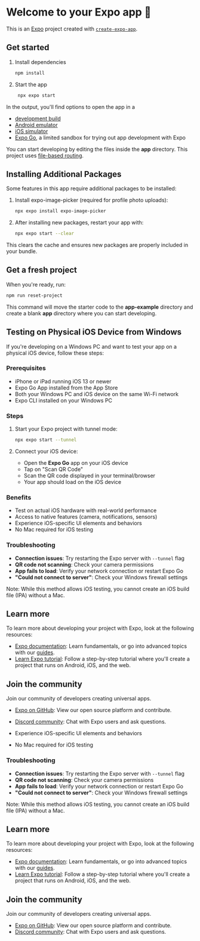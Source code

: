 # Welcome to your Expo app 👋

This is an [Expo](https://expo.dev) project created with [`create-expo-app`](https://www.npmjs.com/package/create-expo-app).

## Get started

1. Install dependencies

   ```bash
   npm install
   ```

2. Start the app

   ```bash
    npx expo start
   ```

In the output, you'll find options to open the app in a

- [development build](https://docs.expo.dev/develop/development-builds/introduction/)
- [Android emulator](https://docs.expo.dev/workflow/android-studio-emulator/)
- [iOS simulator](https://docs.expo.dev/workflow/ios-simulator/)
- [Expo Go](https://expo.dev/go), a limited sandbox for trying out app development with Expo

You can start developing by editing the files inside the **app** directory. This project uses [file-based routing](https://docs.expo.dev/router/introduction).

## Installing Additional Packages

Some features in this app require additional packages to be installed:

1. Install expo-image-picker (required for profile photo uploads):

   ```bash
   npx expo install expo-image-picker
   ```

2. After installing new packages, restart your app with:

   ```bash
   npx expo start --clear
   ```

This clears the cache and ensures new packages are properly included in your bundle.

## Get a fresh project

When you're ready, run:

```bash
npm run reset-project
```

This command will move the starter code to the **app-example** directory and create a blank **app** directory where you can start developing.

## Testing on Physical iOS Device from Windows

If you're developing on a Windows PC and want to test your app on a physical iOS device, follow these steps:

### Prerequisites

- iPhone or iPad running iOS 13 or newer
- Expo Go App installed from the App Store
- Both your Windows PC and iOS device on the same Wi-Fi network
- Expo CLI installed on your Windows PC

### Steps

1. Start your Expo project with tunnel mode:
   ```bash
   npx expo start --tunnel
   ```

2. Connect your iOS device:
   - Open the **Expo Go** app on your iOS device
   - Tap on "Scan QR Code"
   - Scan the QR code displayed in your terminal/browser
   - Your app should load on the iOS device

### Benefits

- Test on actual iOS hardware with real-world performance
- Access to native features (camera, notifications, sensors)
- Experience iOS-specific UI elements and behaviors
- No Mac required for iOS testing

### Troubleshooting

- **Connection issues**: Try restarting the Expo server with `--tunnel` flag
- **QR code not scanning**: Check your camera permissions
- **App fails to load**: Verify your network connection or restart Expo Go
- **"Could not connect to server"**: Check your Windows firewall settings

Note: While this method allows iOS testing, you cannot create an iOS build file (IPA) without a Mac.

## Learn more

To learn more about developing your project with Expo, look at the following resources:

- [Expo documentation](https://docs.expo.dev/): Learn fundamentals, or go into advanced topics with our [guides](https://docs.expo.dev/guides).
- [Learn Expo tutorial](https://docs.expo.dev/tutorial/introduction/): Follow a step-by-step tutorial where you'll create a project that runs on Android, iOS, and the web.

## Join the community

Join our community of developers creating universal apps.

- [Expo on GitHub](https://github.com/expo/expo): View our open source platform and contribute.
- [Discord community](https://chat.expo.dev): Chat with Expo users and ask questions.

- Experience iOS-specific UI elements and behaviors
- No Mac required for iOS testing

### Troubleshooting

- **Connection issues**: Try restarting the Expo server with `--tunnel` flag
- **QR code not scanning**: Check your camera permissions
- **App fails to load**: Verify your network connection or restart Expo Go
- **"Could not connect to server"**: Check your Windows firewall settings

Note: While this method allows iOS testing, you cannot create an iOS build file (IPA) without a Mac.

## Learn more

To learn more about developing your project with Expo, look at the following resources:

- [Expo documentation](https://docs.expo.dev/): Learn fundamentals, or go into advanced topics with our [guides](https://docs.expo.dev/guides).
- [Learn Expo tutorial](https://docs.expo.dev/tutorial/introduction/): Follow a step-by-step tutorial where you'll create a project that runs on Android, iOS, and the web.

## Join the community

Join our community of developers creating universal apps.

- [Expo on GitHub](https://github.com/expo/expo): View our open source platform and contribute.
- [Discord community](https://chat.expo.dev): Chat with Expo users and ask questions.
```